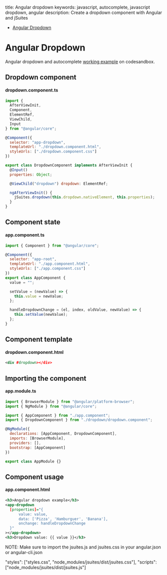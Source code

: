 title: Angular dropdown
keywords: javascript, autocomplete, javascript dropdown, angular
description: Create a dropdown component with Angular and jSuites

* [Angular Dropdown](/docs/v4/dropdown-and-autocomplete)

Angular Dropdown
================

Angular dropdown and autocomplete [working example](https://codesandbox.io/s/jsuites-angular-dropdown-pu392) on codesandbox.  
  

Dropdown component
------------------

#### dropdown.component.ts

```javascript
import {
  AfterViewInit,
  Component,
  ElementRef,
  ViewChild,
  Input
} from "@angular/core";

@Component({
  selector: "app-dropdown",
  templateUrl: "./dropdown.component.html",
  styleUrls: ["./dropdown.component.css"]
})

export class DropdownComponent implements AfterViewInit {
  @Input()
  properties: Object;

  @ViewChild("dropdown") dropdown: ElementRef;

  ngAfterViewInit() {
    jSuites.dropdown(this.dropdown.nativeElement, this.properties);
  }
}
```

Component state
---------------

#### app.component.ts

```javascript
import { Component } from "@angular/core";

@Component({
  selector: "app-root",
  templateUrl: "./app.component.html",
  styleUrls: ["./app.component.css"]
})
export class AppComponent {
  value = "";

  setValue = (newValue) => {
    this.value = newValue;
  };

  handleDropdownChange = (el, index, oldValue, newValue) => {
    this.setValue(newValue);
  };
}
```

  

Component template
------------------

#### dropdown.component.html

```xml
<div #dropdown></div>
```
  

Importing the component
-----------------------

#### app.module.ts

```javascript
import { BrowserModule } from "@angular/platform-browser";
import { NgModule } from "@angular/core";

import { AppComponent } from "./app.component";
import { DropdownComponent } from "./dropdown/dropdown.component";

@NgModule({
  declarations: [AppComponent, DropdownComponent],
  imports: [BrowserModule],
  providers: [],
  bootstrap: [AppComponent]
})

export class AppModule {}
```
  

Component usage
---------------

#### app.component.html

```xml
<h3>Angular dropdown example</h3>
<app-dropdown
  [properties]="{
      value: value,
      data: ['Pizza', 'Hamburguer', 'Banana'],
      onchange: handleDropdownChange
  }"
></app-dropdown>
<h3>Dropdown value: {{ value }}</h3>
```

NOTE: Make sure to import the jsuites.js and jsuites.css in your angular.json or angular-cli.json

"styles": ["styles.css", "node_modules/jsuites/dist/jsuites.css"],
"scripts": ["node_modules/jsuites/dist/jsuites.js"]
